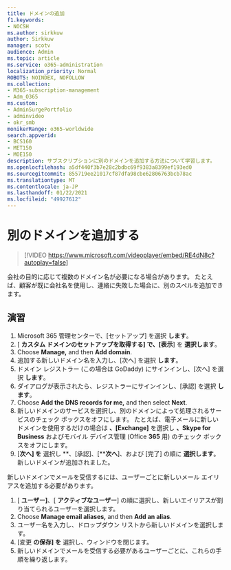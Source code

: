 ```yaml
---
title: ドメインの追加
f1.keywords:
- NOCSH
ms.author: sirkkuw
author: Sirkkuw
manager: scotv
audience: Admin
ms.topic: article
ms.service: o365-administration
localization_priority: Normal
ROBOTS: NOINDEX, NOFOLLOW
ms.collection:
- M365-subscription-management
- Adm_O365
ms.custom:
- AdminSurgePortfolio
- adminvideo
- okr_smb
monikerRange: o365-worldwide
search.appverid:
- BCS160
- MET150
- MOE150
description: サブスクリプションに別のドメインを追加する方法について学習します。
ms.openlocfilehash: a5df440f3b7e28c2bdbc69f9383a8399ef193ed0
ms.sourcegitcommit: 855719ee21017cf87dfa98cbe62806763bcb78ac
ms.translationtype: MT
ms.contentlocale: ja-JP
ms.lasthandoff: 01/22/2021
ms.locfileid: "49927612"
---
```

# <a name="add-another-domain"></a>別のドメインを追加する

> [!VIDEO https://www.microsoft.com/videoplayer/embed/RE4dN8c?autoplay=false]

会社の目的に応じて複数のドメイン名が必要になる場合があります。 たとえば、顧客が既に会社名を使用し、連絡に失敗した場合に、別のスペルを追加できます。

## <a name="try-it"></a>演習

1. Microsoft 365 管理センターで、[セットアップ] を選択 **します**。
1. [ **カスタム ドメインのセットアップを取得する] で、[表示**] を **選択します**。
1. Choose **Manage,** and then **Add domain**.
1. 追加する新しいドメイン名を入力し、[次へ] を選択 **します**。
1. ドメイン レジストラー (この場合は GoDaddy) にサインインし、[次へ] を選択 **します**。
1. ダイアログが表示されたら、レジストラーにサインインし、[承認] を選択 **します**。
1. Choose **Add the DNS records for me,** and then select **Next**.
1. 新しいドメインのサービスを選択し、別のドメインによって処理されるサービスのチェック ボックスをオフにします。 たとえば、電子メールに新しいドメインを使用するだけの場合は **、[Exchange]** を選択し **、Skype for Business** およびモバイル デバイス管理 (Office **365** 用) のチェック ボックスをオフにします。
1. [**次へ] を** 選択し **、[承認]、[****次へ**]、および [完了] の順に **選択します**。 新しいドメインが追加されました。

新しいドメインでメールを受信するには、ユーザーごとに新しいメール エイリアスを追加する必要があります。

1. [ **ユーザー]**、[ **アクティブなユーザー**] の順に選択し、新しいエイリアスが割り当てられるユーザーを選択します。
1. Choose **Manage email aliases,** and then **Add an alias**.
1. ユーザー名を入力し、ドロップダウン リストから新しいドメインを選択します。
1. [変更 **の保存] を** 選択し、ウィンドウを閉じます。
1. 新しいドメインでメールを受信する必要があるユーザーごとに、これらの手順を繰り返します。